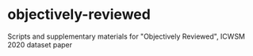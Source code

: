 # objectively-reviewed
Scripts and supplementary materials for "Objectively Reviewed", ICWSM 2020 dataset paper
